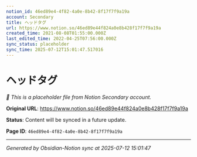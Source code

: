 ```yaml
---
notion_id: 46ed89e4-4f82-4a0e-8b42-8f17f7f9a19a
account: Secondary
title: ヘッドタグ
url: https://www.notion.so/46ed89e44f824a0e8b428f17f7f9a19a
created_time: 2021-08-08T01:55:00.000Z
last_edited_time: 2022-04-25T07:56:00.000Z
sync_status: placeholder
sync_time: 2025-07-12T15:01:47.517016
---
```


# ヘッドタグ

*🔄 This is a placeholder file from Notion Secondary account.*

**Original URL**: https://www.notion.so/46ed89e44f824a0e8b428f17f7f9a19a

**Status**: Content will be synced in a future update.

**Page ID**: `46ed89e4-4f82-4a0e-8b42-8f17f7f9a19a`

---

*Generated by Obsidian-Notion sync at 2025-07-12 15:01:47*

